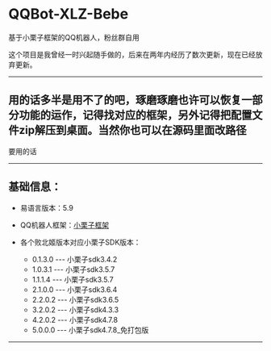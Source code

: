 # QQBot-XLZ-Bebe
基于小栗子框架的QQ机器人，粉丝群自用

这个项目是我曾经一时兴起随手做的，后来在两年内经历了数次更新，现在已经放弃更新。

---

## 用的话多半是用不了的吧，琢磨琢磨也许可以恢复一部分功能的运作，记得找对应的框架，另外记得把配置文件zip解压到桌面。当然你也可以在源码里面改路径

要用的话

---

## 基础信息：

- 易语言版本：5.9
- QQ机器人框架：[小栗子框架](http://www.xiaolz.cn/)

- 各个败北姬版本对应小栗子SDK版本：
 
  - 0.1.3.0 --- 小栗子sdk3.4.2
  - 1.0.3.1 --- 小栗子sdk3.5.7
  - 1.1.1.4 --- 小栗子sdk3.5.7
  - 2.1.0.0 --- 小栗子sdk3.6.4
  - 2.2.0.2 --- 小栗子sdk3.6.5
  - 3.2.0.2 --- 小栗子sdk4.3.3
  - 4.2.0.2 --- 小栗子sdk4.7.8
  - 5.0.0.0 --- 小栗子sdk4.7.8_免打包版

---
